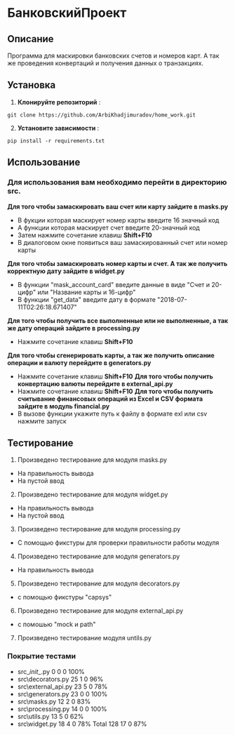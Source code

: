 # БанковскийПроект

## Описание
Программа для маскировки банковских счетов и номеров карт.
А так же проведения конвертаций и получения данных о транзакциях.

## Установка

1. **Клонируйте репозиторий** :
```
git clone https://github.com/ArbiKhadjimuradov/home_work.git
```

2. **Установите зависимости** :
```
pip install -r requirements.txt
```

## **Использование**
### Для использования вам необходимо перейти в директорию src.
**Для того чтобы замаскировать ваш счет или карту зайдите в masks.py** 
 - В фукции которая маскирует номер карты введите 16 значный код
 - А функции которая маскирует счет введите 20-значный код
 - Затем нажмите сочетание клавиш **Shift+F10**
 - В диалоговом окне появиться ваш замаскированный счет или номер карты

**Для того чтобы замаскировать номер карты и счет. А так же получить корректную дату зайдите в widget.py**
 - В функции "mask_account_card" введите данные в виде "Счет и 20-цифр" или "Название карты и 16-цифр"
 - В функции "get_data" введите дату в формате "2018-07-11T02:26:18.671407"

**Для того чтобы получить все выполненные или не выполненные, а так же дату операций зайдите в processing.py**
 - Нажмите сочетание клавиш **Shift+F10**

**Для того чтобы сгенерировать карты, а так же получить описание операции и валюту перейдите в generators.py**
 - Нажмите сочетание клавиш **Shift+F10**
**Для того чтобы получить конвертацию валюты перейдите в external_api.py**
 - Нажмите сочетание клавиш **Shift+F10**
**Для того чтобы получить считывание финансовых операций из Excel и CSV формата зайдите в модуль financial.py**
 - В вызове функции укажите путь к файлу в формате exl или csv нажмите запуск



## **Тестирование**
1. Произведено тестирование для модуля masks.py
 - На правильность вывода
 - На пустой ввод
2. Произведено тестирование для модуля widget.py
 - На правильность вывода
 - На пустой ввод
3. Произведено тестирование для модуля processing.py
 - С помощью фикстуры для проверки правильности работы модуля
4. Произведено тестирование для модуля generators.py
 - На правильность вывода
5. Произведено тестирование для модуля decorators.py 
 - с помощью фикстуры "capsys"
6. Произведено тестирование для модуля external_api.py
 - с помошью "mock и path"
7. Произведено тестирование модуля untils.py


### Покрытие тестами 
- src\__init__.py	0	0	0	100%
- src\decorators.py	25	1	0	96%
- src\external_api.py	23	5	0	78%
- src\generators.py	23	0	0	100%
- src\masks.py	12	2	0	83%
- src\processing.py	14	0	0	100%
- src\utils.py	13	5	0	62%
- src\widget.py	18	4	0	78%
Total	128	17	0	87%
